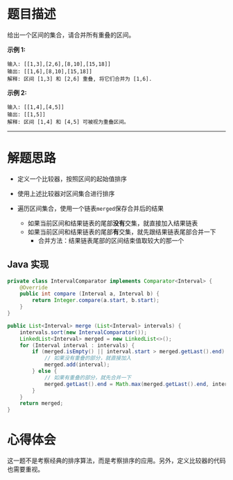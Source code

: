# 题目描述

给出一个区间的集合，请合并所有重叠的区间。

**示例 1:**

```
输入: [[1,3],[2,6],[8,10],[15,18]]
输出: [[1,6],[8,10],[15,18]]
解释: 区间 [1,3] 和 [2,6] 重叠, 将它们合并为 [1,6].
```

**示例 2:**

```
输入: [[1,4],[4,5]]
输出: [[1,5]]
解释: 区间 [1,4] 和 [4,5] 可被视为重叠区间。
```

----

# 解题思路

- 定义一个比较器，按照区间的起始值排序

- 使用上述比较器对区间集合进行排序
- 遍历区间集合，使用一个链表`merged`保存合并后的结果
  - 如果当前区间和结果链表的尾部**没有**交集，就直接加入结果链表
  - 如果当前区间和结果链表的尾部**有**交集，就先跟结果链表尾部合并一下
    - 合并方法：结果链表尾部的区间结束值取较大的那一个

## Java 实现

```java
private class IntervalComparator implements Comparator<Interval> {
    @Override
    public int compare (Interval a, Interval b) {
        return Integer.compare(a.start, b.start);
    }
}

public List<Interval> merge (List<Interval> intervals) {
    intervals.sort(new IntervalComparator());
    LinkedList<Interval> merged = new LinkedList<>();
    for (Interval interval : intervals) {
        if (merged.isEmpty() || interval.start > merged.getLast().end) {
            // 如果没有重叠的部分，就直接加入
            merged.add(interval);
        } else {
            // 如果有重叠的部分，就先合并一下
            merged.getLast().end = Math.max(merged.getLast().end, interval.end);
        }
    }
    return merged;
}
```

# 心得体会

这一题不是考察经典的排序算法，而是考察排序的应用。另外，定义比较器的代码也需要重视。

